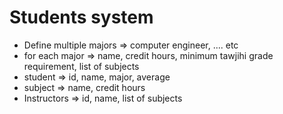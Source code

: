 # Students system
* Define multiple majors => computer engineer, .... etc
* for each major => name, credit hours, minimum tawjihi grade requirement, list of subjects
* student => id, name, major, average
* subject => name, credit hours
* Instructors => id, name, list of subjects
